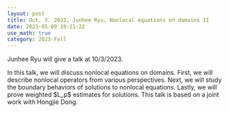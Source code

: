 ```yaml
---
layout: post
title: Oct. 3. 2023, Junhee Ryu, Nonlocal equations on domains II
date: 2023-05-09 19:21:22 
use_math: true
category: 2023-Fall
---
```


Junhee Ryu will give a talk at 10/3/2023. 

<div>
In this talk, we will discuss nonlocal equations on domains. First, we will describe nonlocal operators from various perspectives. Next, we will study the boundary behaviors of solutions to nonlocal equations. Lastly, we will prove weighted $L_p$ estimates for solutions. This talk is based on a joint work with Hongjie Dong.
</div>

